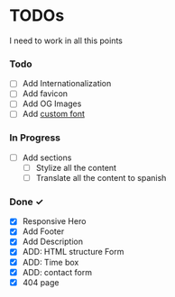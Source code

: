 # TODOs

I need to work in all this points

### Todo

- [ ] Add Internationalization
- [ ] Add favicon
- [ ] Add OG Images
- [ ] Add [custom font](https://astro.build/blog/astro-570/?ref=dailydev)

### In Progress

- [ ] Add sections
  - [ ] Stylize all the content
  - [ ] Translate all the content to spanish

### Done ✓

- [x] Responsive Hero
- [x] Add Footer
- [x] Add Description
- [x] ADD: HTML structure Form
- [x] ADD: Time box
- [x] ADD: contact form
- [x] 404 page